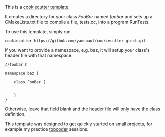 

This is a [cookiecutter template](https://github.com/audreyr/cookiecutter).

It creates a directory for your class *FooBar* named *foobar* and sets up
a CMakeLists.txt file to compile a file, tests.cc, into a program RunTests.

To use this template, simply run

    cookiecutter https://github.com/yannpaul/cookiecutter-gtest.git

If you want to provide a namespace, e.g. baz, it will setup your class's
header file with that namespace:

    //foobar.h

    namespace baz {

        class FooBar {


        }
    }

Otherwise, leave that field blank and the header file will only have the
class definition.

This template was designed to get quickly started on small projects, for
example my practice [topcoder](https://www.topcoder.com/community/data-science/data-science-tutorials/) sessions. 